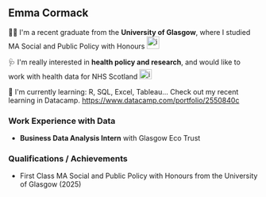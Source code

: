 ## Emma Cormack

👩‍🎓 I'm a recent graduate from the **University of Glasgow**, where I studied MA Social and Public Policy with Honours <img width="25" height="25" alt="image" src="https://github.com/user-attachments/assets/c0d8f9d8-164f-47b9-8231-7d44bdb26477" />



🩺 I'm really interested in **health policy and research**, and would like to work with health data for NHS Scotland <img width="25" height="20" alt="image" src="https://github.com/user-attachments/assets/92fa1568-d691-46de-b113-d0d0de6c16ca" />


🌱 I'm currently learning: R, SQL, Excel, Tableau...
Check out my recent learning in Datacamp. https://www.datacamp.com/portfolio/2550840c


### Work Experience with Data

- **Business Data Analysis Intern** with Glasgow Eco Trust

### Qualifications / Achievements

- First Class MA Social and Public Policy with Honours from the University of Glasgow (2025)

